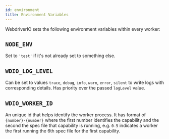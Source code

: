 ```yaml
---
id: environment
title: Environment Variables
---
```


WebdriverIO sets the following environment variables within every worker:

## `NODE_ENV`

Set to `'test'` if it's not already set to something else.

## `WDIO_LOG_LEVEL`

Can be set to values `trace`, `debug`, `info`, `warn`, `error`, `silent` to write logs with corresponding details. Has priority over the passed `logLevel` value.

## `WDIO_WORKER_ID`

An unique id that helps identify the worker process. It has format of `{number}-{number}` where the first number identifies the capability and the second the spec file that capability is running, e.g. `0-5` indicates a worker the first running the 6th spec file for the first capability.
